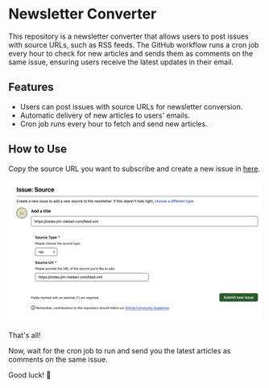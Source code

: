 # Newsletter Converter

This repository is a newsletter converter that allows users to post issues with source URLs, such as RSS feeds.
The GitHub workflow runs a cron job every hour to check for new articles and sends them as comments on the same issue, 
ensuring users receive the latest updates in their email.

## Features
- Users can post issues with source URLs for newsletter conversion.
- Automatic delivery of new articles to users' emails.
- Cron job runs every hour to fetch and send new articles.

## How to Use
Copy the source URL you want to subscribe and create a new issue in [here](https://github.com/iFurySt/iNewsletter/issues/new/choose).

![create issue](./assets/issue_screenshot.png)

That's all!

Now, wait for the cron job to run and send you the latest articles as comments on the same issue. 

Good luck! 🥳
